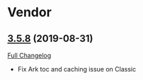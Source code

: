 # Vendor

## [3.5.8](https://github.com/typicalzergling/vendor/tree/3.5.8) (2019-08-31)
[Full Changelog](https://github.com/typicalzergling/vendor/compare/3.5.7...3.5.8)

- Fix Ark toc and caching issue on Classic  
